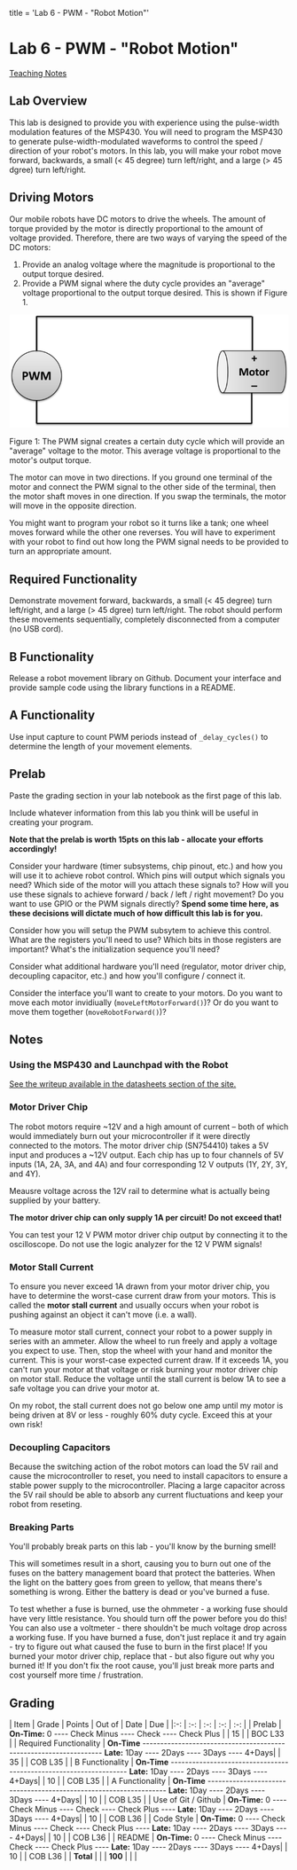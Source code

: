 title = 'Lab 6 - PWM - "Robot Motion"'

# Lab 6 - PWM - "Robot Motion"

[Teaching Notes](notes.html)

## Lab Overview

This lab is designed to provide you with experience using the pulse-width modulation features of the MSP430.  You will need to program the MSP430 to generate pulse-width-modulated waveforms to control the speed / direction of your robot's motors.  In this lab, you will make your robot move forward, backwards, a small (< 45 degree) turn left/right, and a large (> 45 dgree) turn left/right.

## Driving Motors

Our mobile robots have DC motors to drive the wheels.  The amount of torque provided by the motor is directly proportional to the amount of voltage provided.  Therefore, there are two ways of varying the speed of the DC motors:

1. Provide an analog voltage where the magnitude is proportional to the output torque desired.
2. Provide a PWM signal where the duty cycle provides an "average" voltage proportional to the output torque desired.  This is shown if Figure 1.

![PWM to Motor](pwm_to_motor.png)

Figure 1: The PWM signal creates a certain duty cycle which will provide an "average" voltage to the motor.  This average voltage is proportional to the motor's output torque.

The motor can move in two directions.  If you ground one terminal of the motor and connect the PWM signal to the other side of the terminal, then the motor shaft moves in one direction.  If you swap the terminals, the motor will move in the opposite direction.

You might want to program your robot so it turns like a tank; one wheel moves forward while the other one reverses.  You will have to experiment with your robot to find out how long the PWM signal needs to be provided to turn an appropriate amount.

## Required Functionality

Demonstrate movement forward, backwards, a small (< 45 degree) turn left/right, and a large (> 45 dgree) turn left/right.  The robot should perform these movements sequentially, completely disconnected from a computer (no USB cord).

## B Functionality

Release a robot movement library on Github.  Document your interface and provide sample code using the library functions in a README.

## A Functionality

Use input capture to count PWM periods instead of `_delay_cycles()` to determine the length of your movement elements.

## Prelab

Paste the grading section in your lab notebook as the first page of this lab.

Include whatever information from this lab you think will be useful in creating your program.

**Note that the prelab is worth 15pts on this lab - allocate your efforts accordingly!**

Consider your hardware (timer subsystems, chip pinout, etc.) and how you will use it to achieve robot control.  Which pins will output which signals you need?  Which side of the motor will you attach these signals to?  How will you use these signals to achieve forward / back / left / right movement?  Do you want to use GPIO or the PWM signals directly?  **Spend some time here, as these decisions will dictate much of how difficult this lab is for you.**

Consider how you will setup the PWM subsytem to achieve this control.  What are the registers you'll need to use?  Which bits in those registers are important?  What's the initialization sequence you'll need?

Consider what additional hardware you'll need (regulator, motor driver chip, decoupling capacitor, etc.) and how you'll configure / connect it.

Consider the interface you'll want to create to your motors.  Do you want to move each motor invidiually (`moveLeftMotorForward()`)?  Or do you want to move them together (`moveRobotForward()`)?

## Notes

### Using the MSP430 and Launchpad with the Robot

[See the writeup available in the datasheets section of the site.](/datasheets/robot.html)

### Motor Driver Chip

The robot motors require ~12V and a high amount of current – both of which would immediately burn out your microcontroller if it were directly connected to the motors.  The motor driver chip (SN754410) takes a 5V input and produces a ~12V output.  Each chip has up to four channels of 5V inputs (1A, 2A, 3A, and 4A) and four corresponding 12 V outputs (1Y, 2Y, 3Y, and 4Y).

Meausre voltage across the 12V rail to determine what is actually being supplied by your battery.

**The motor driver chip can only supply 1A per circuit!  Do not exceed that!**

You can test your 12 V PWM motor driver chip output by connecting it to the oscilloscope.  Do not use the logic analyzer for the 12 V PWM signals!

### Motor Stall Current

To ensure you never exceed 1A drawn from your motor driver chip, you have to determine the worst-case current draw from your motors.  This is called the **motor stall current** and usually occurs when your robot is pushing against an object it can't move (i.e. a wall).

To measure motor stall current, connect your robot to a power supply in series with an ammeter.  Allow the wheel to run freely and apply a voltage you expect to use.  Then, stop the wheel with your hand and monitor the current.  This is your worst-case expected current draw.  If it exceeds 1A, you can't run your motor at that voltage or risk burning your motor driver chip on motor stall.  Reduce the voltage until the stall current is below 1A to see a safe voltage you can drive your motor at.

On my robot, the stall current does not go below one amp until my motor is being driven at 8V or less - roughly 60% duty cycle.  Exceed this at your own risk!

### Decoupling Capacitors

Because the switching action of the robot motors can load the 5V rail and cause the microcontroller to reset, you need to install capacitors to ensure a stable power supply to the microcontroller.  Placing a large capacitor across the 5V rail should be able to absorb any current fluctuations and keep your robot from reseting.

### Breaking Parts

You'll probably break parts on this lab - you'll know by the burning smell!

This will sometimes result in a short, causing you to burn out one of the fuses on the battery management board that protect the batteries.  When the light on the battery goes from green to yellow, that means there's something is wrong. Either the battery is dead or you've burned a fuse.

To test whether a fuse is burned, use the ohmmeter - a working fuse should have very little resistance. You should turn off the power before you do this!  You can also use a voltmeter - there shouldn't be much voltage drop across a working fuse.  If you have burned a fuse, don't just replace it and try again - try to figure out what caused the fuse to burn in the first place! If you burned your motor driver chip, replace that - but also figure out why you burned it!  If you don't fix the root cause, you'll just break more parts and cost yourself more time / frustration.

## Grading

| Item | Grade | Points | Out of | Date | Due |
|:-: | :-: | :-: | :-: | :-: |
| Prelab | **On-Time:** 0 ---- Check Minus ---- Check ---- Check Plus | | 15 | | BOC L33 |
| Required Functionality | **On-Time** ------------------------------------------------------------------ **Late:** 1Day ---- 2Days ---- 3Days ---- 4+Days| | 35 | | COB L35 |
| B Functionality | **On-Time** ------------------------------------------------------------------ **Late:** 1Day ---- 2Days ---- 3Days ---- 4+Days| | 10 | | COB L35 |
| A Functionality | **On-Time** ------------------------------------------------------------------ **Late:** 1Day ---- 2Days ---- 3Days ---- 4+Days| | 10 | | COB L35 |
| Use of Git / Github | **On-Time:** 0 ---- Check Minus ---- Check ---- Check Plus ---- **Late:** 1Day ---- 2Days ---- 3Days ---- 4+Days| | 10 | | COB L36 |
| Code Style | **On-Time:** 0 ---- Check Minus ---- Check ---- Check Plus ---- **Late:** 1Day ---- 2Days ---- 3Days ---- 4+Days| | 10 | | COB L36 |
| README | **On-Time:** 0 ---- Check Minus ---- Check ---- Check Plus ---- **Late:** 1Day ---- 2Days ---- 3Days ---- 4+Days| | 10 | | COB L36 |
| **Total** | | | **100** | | |
